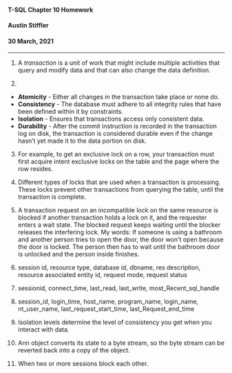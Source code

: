#### T-SQL Chapter 10 Homework
#### Austin Stiffler
#### 30 March, 2021
---

1. A *transaction* is a unit of work that might include multiple activities that query and modify data and that can also change the data definition.

1. 
  * **Atomicity** - Either all changes in the transaction take place or none do.
  * **Consistency** - The database must adhere to all integrity rules that have been defined within it by constraints.
  * **Isolation** - Ensures that transactions access only consistent data.
  * **Durability** - After the commit instruction is recorded in the transaction log on disk, the transaction is considered durable even if the change hasn’t yet made it to the data portion on disk.

3. For example, to get an exclusive lock on a row, your transaction must first acquire intent exclusive locks on the table and the page where the row resides.

1. Different types of locks that are used when a transaction is processing. These locks prevent other transactions from querying the table, until the transaction is complete.

1. A transaction request on an incompatible lock on the same resource is blocked if another transaction holds a lock on it, and the requester enters a wait state. The blocked request keeps waiting until the blocker releases the interfering lock. My words: If someone is using a bathroom and another person tries to open the door, the door won't open because the door is locked. The person then has to wait until the bathroom door is unlocked and the person inside finishes.

1. session id, resource type, database id, dbname, res description, resource associated entity id, request mode, request status

1. sessionid, connect_time, last_read, last_write, most_Recent_sql_handle

1. session_id, login_time, host_name, program_name, login_name, nt_user_name, last_request_start_time, last_Request_end_time

1. Isolation levels determine the level of consistency you get when you interact with data.

1. Ann object converts its state to a byte stream, so the byte stream can be reverted back into a copy of the object.

1. When two or more sessions block each other.